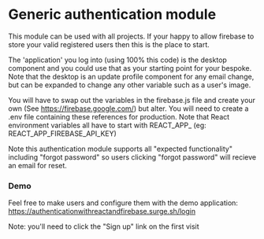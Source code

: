 # Generic authentication module

This module can be used with all projects. 
If your happy to allow firebase to store your valid registered users then this is the place to start.

The 'application' you log into (using 100% this code) is the desktop component and you could use that as
your starting point for your bespoke. Note that the desktop is an update profile component for any email change, but can be expanded to change any other variable such as a user's image. 

You will have to swap out the variables in the firebase.js file and create your own (See https://firebase.google.com/)
but alter. You will need to create a .env file containing these references for production.
Note that React environment variables all have to start with REACT_APP_ (eg: REACT_APP_FIREBASE_API_KEY)

Note this authentication module supports all "expected functionality" including "forgot password" so users clicking "forgot password" will recieve an email for reset.

### Demo

Feel free to make users and configure them with the demo application:
https://authenticationwithreactandfirebase.surge.sh/login

Note: you'll need to click the "Sign up" link on the first visit

